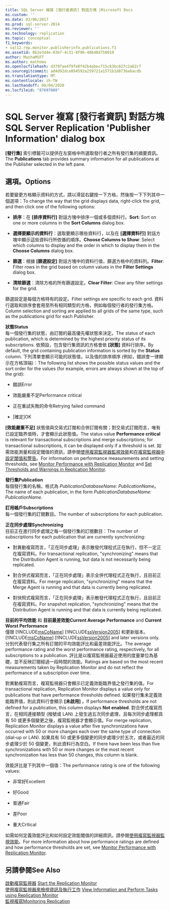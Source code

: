 ```yaml
---
title: SQL Server 複寫 [發行者資訊] 對話方塊 |Microsoft Docs
ms.custom: ''
ms.date: 03/06/2017
ms.prod: sql-server-2014
ms.reviewer: ''
ms.technology: replication
ms.topic: conceptual
f1_keywords:
- sql12.rep.monitor.publisherinfo.publications.f1
ms.assetid: 0b2e3d4e-03b7-4c31-8f96-48648d750010
author: MashaMSFT
ms.author: mathoma
ms.openlocfilehash: d3797ae4f9fe8f42b4abec715c63bc627c2a62cf
ms.sourcegitcommit: ad4d92dce894592a259721a1571b1d8736abacdb
ms.translationtype: MT
ms.contentlocale: zh-TW
ms.lasthandoff: 08/04/2020
ms.locfileid: "87697888"
---
```

# <a name="sql-server-replication-publisher-information-dialog-box"></a><span data-ttu-id="bccad-102">SQL Server 複寫 [發行者資訊] 對話方塊</span><span class="sxs-lookup"><span data-stu-id="bccad-102">SQL Server Replication 'Publisher Information' dialog box</span></span>
  <span data-ttu-id="bccad-103">**[發行集]** 索引標籤可以提供在左窗格中所選取發行者之所有發行集的摘要資訊。</span><span class="sxs-lookup"><span data-stu-id="bccad-103">The **Publications** tab provides summary information for all publications at the Publisher selected in the left pane.</span></span>  
  
## <a name="options"></a><span data-ttu-id="bccad-104">選項。</span><span class="sxs-lookup"><span data-stu-id="bccad-104">Options</span></span>  
 <span data-ttu-id="bccad-105">若要變更方格顯示資料的方式，請以滑鼠右鍵按一下方格，然後按一下下列其中一個選項：</span><span class="sxs-lookup"><span data-stu-id="bccad-105">To change the way that the grid displays data, right-click the grid, and then click one of the following options:</span></span>  
  
-   <span data-ttu-id="bccad-106">**排序**：在 **[排序資料行]** 對話方塊中排序一個或多個資料行。</span><span class="sxs-lookup"><span data-stu-id="bccad-106">**Sort**: Sort on one or more columns in the **Sort Columns** dialog box.</span></span>  
  
-   <span data-ttu-id="bccad-107">**選擇要顯示的資料行**：選取要顯示哪些資料行，以及在 **[選擇資料行]** 對話方塊中顯示這些資料行所依循的順序。</span><span class="sxs-lookup"><span data-stu-id="bccad-107">**Choose Columns to Show**: Select which columns to display and the order in which to display them in the **Choose Columns** dialog box.</span></span>  
  
-   <span data-ttu-id="bccad-108">**篩選**：根據 **[篩選設定]** 對話方塊中的資料行值，篩選方格中的資料列。</span><span class="sxs-lookup"><span data-stu-id="bccad-108">**Filter**: Filter rows in the grid based on column values in the **Filter Settings** dialog box.</span></span>  
  
-   <span data-ttu-id="bccad-109">**清除篩選**：清除方格的所有篩選設定。</span><span class="sxs-lookup"><span data-stu-id="bccad-109">**Clear Filter**: Clear any filter settings for the grid.</span></span>  
  
 <span data-ttu-id="bccad-110">篩選設定是每個方格特有的設定。</span><span class="sxs-lookup"><span data-stu-id="bccad-110">Filter settings are specific to each grid.</span></span> <span data-ttu-id="bccad-111">資料行選取和排序會套用至所有相同類型的方格，例如每個發行者的發行集方格。</span><span class="sxs-lookup"><span data-stu-id="bccad-111">Column selection and sorting are applied to all grids of the same type, such as the publications grid for each Publisher.</span></span>  
  
 <span data-ttu-id="bccad-112">**狀態**</span><span class="sxs-lookup"><span data-stu-id="bccad-112">**Status**</span></span>  
 <span data-ttu-id="bccad-113">每一個發行集的狀態，由訂閱的最高優先權狀態來決定。</span><span class="sxs-lookup"><span data-stu-id="bccad-113">The status of each publication, which is determined by the highest priority status of its subscriptions.</span></span> <span data-ttu-id="bccad-114">依預設，包含發行集資訊的方格會依 **[狀態]** 資料行排序。</span><span class="sxs-lookup"><span data-stu-id="bccad-114">By default, the grid containing publication information is sorted by the **Status** column.</span></span> <span data-ttu-id="bccad-115">下列清單會顯示可能的狀態值，以及值的排序順序 (例如，錯誤會一律顯示在方格頂端)：</span><span class="sxs-lookup"><span data-stu-id="bccad-115">The following list shows the possible status values and the sort order for the values (for example, errors are always shown at the top of the grid):</span></span>  
  
-   <span data-ttu-id="bccad-116">錯誤</span><span class="sxs-lookup"><span data-stu-id="bccad-116">Error</span></span>  
  
-   <span data-ttu-id="bccad-117">效能嚴重不足</span><span class="sxs-lookup"><span data-stu-id="bccad-117">Performance critical</span></span>  
  
-   <span data-ttu-id="bccad-118">正在重試失敗的命令</span><span class="sxs-lookup"><span data-stu-id="bccad-118">Retrying failed command</span></span>  
  
-   <span data-ttu-id="bccad-119">[確定]</span><span class="sxs-lookup"><span data-stu-id="bccad-119">OK</span></span>  
  
 <span data-ttu-id="bccad-120">**[效能嚴重不足]** 狀態值與交易式訂閱和合併訂閱有關；對交易式訂閱而言，唯有已設定臨界值時，才會顯示此狀態值。</span><span class="sxs-lookup"><span data-stu-id="bccad-120">The status value **Performance critical** is relevant for transactional subscriptions and merge subscriptions; for transactional subscriptions, it can be displayed only if a threshold is set.</span></span> <span data-ttu-id="bccad-121">如需效能測量和設定閾值的資訊，請參閱[使用複寫監視器監視效能](monitor/monitor-performance-with-replication-monitor.md)和[在複寫監視器中設定閾值和警告](monitor/set-thresholds-and-warnings-in-replication-monitor.md)。</span><span class="sxs-lookup"><span data-stu-id="bccad-121">For information on performance measurements and setting thresholds, see [Monitor Performance with Replication Monitor](monitor/monitor-performance-with-replication-monitor.md) and [Set Thresholds and Warnings in Replication Monitor](monitor/set-thresholds-and-warnings-in-replication-monitor.md).</span></span>  
  
 <span data-ttu-id="bccad-122">**發行集**</span><span class="sxs-lookup"><span data-stu-id="bccad-122">**Publication**</span></span>  
 <span data-ttu-id="bccad-123">每個發行集的名稱，格式為 *PublicationDatabaseName: PublicationName*。</span><span class="sxs-lookup"><span data-stu-id="bccad-123">The name of each publication, in the form *PublicationDatabaseName: PublicationName*.</span></span>  
  
 <span data-ttu-id="bccad-124">**訂用帳戶**</span><span class="sxs-lookup"><span data-stu-id="bccad-124">**Subscriptions**</span></span>  
 <span data-ttu-id="bccad-125">每一個發行集的訂閱數目。</span><span class="sxs-lookup"><span data-stu-id="bccad-125">The number of subscriptions for each publication.</span></span>  
  
 <span data-ttu-id="bccad-126">**正在同步處理**</span><span class="sxs-lookup"><span data-stu-id="bccad-126">**Synchronizing**</span></span>  
 <span data-ttu-id="bccad-127">目前正在進行同步處理之每一個發行集的訂閱數目：</span><span class="sxs-lookup"><span data-stu-id="bccad-127">The number of subscriptions for each publication that are currently synchronizing:</span></span>  
  
-   <span data-ttu-id="bccad-128">對異動複寫而言，「正在同步處理」表示散發代理程式正在執行，但不一定正在複寫資料。</span><span class="sxs-lookup"><span data-stu-id="bccad-128">For transactional replication, "synchronizing" means that the Distribution Agent is running, but data is not necessarily being replicated.</span></span>  
  
-   <span data-ttu-id="bccad-129">對合併式複寫而言，「正在同步處理」表示全併代理程式正在執行，且目前正在複寫資料。</span><span class="sxs-lookup"><span data-stu-id="bccad-129">For merge replication, "synchronizing" means that the Merge Agent is running and that data is currently being replicated.</span></span>  
  
-   <span data-ttu-id="bccad-130">對快照式複寫而言，「正在同步處理」表示散發代理程式正在執行，且目前正在複寫資料。</span><span class="sxs-lookup"><span data-stu-id="bccad-130">For snapshot replication, "synchronizing" means that the Distribution Agent is running and that data is currently being replicated.</span></span>  
  
 <span data-ttu-id="bccad-131">**目前的平均效能** 和 **目前最差效能**</span><span class="sxs-lookup"><span data-stu-id="bccad-131">**Current Average Performance** and **Current Worst Performance**</span></span>  
 <span data-ttu-id="bccad-132">僅限 [!INCLUDE[msCoName](../../includes/msconame-md.md)] [!INCLUDE[ssVersion2005](../../includes/ssversion2005-md.md)] 和更新版本。</span><span class="sxs-lookup"><span data-stu-id="bccad-132">[!INCLUDE[msCoName](../../includes/msconame-md.md)] [!INCLUDE[ssVersion2005](../../includes/ssversion2005-md.md)] and later versions only.</span></span> <span data-ttu-id="bccad-133">分別代表發行集之所有訂閱的平均效能評比和最差效能評比。</span><span class="sxs-lookup"><span data-stu-id="bccad-133">The average performance rating and the worst performance rating, respectively, for all subscriptions to a publication.</span></span> <span data-ttu-id="bccad-134">評比是以複寫監視器最近使用的度量單位為基礎，並不反映訂閱經過一段時間的效能。</span><span class="sxs-lookup"><span data-stu-id="bccad-134">Ratings are based on the most recent measurements taken by Replication Monitor and do not reflect the performance of a subscription over time.</span></span>  
  
 <span data-ttu-id="bccad-135">對異動複寫而言，複寫監視器只會顯示已定義效能臨界值之發行集的值。</span><span class="sxs-lookup"><span data-stu-id="bccad-135">For transactional replication, Replication Monitor displays a value only for publications that have performance thresholds defined.</span></span> <span data-ttu-id="bccad-136">如果發行集未定義效能臨界值，則此資料行會顯示 **[未啟用]** 。</span><span class="sxs-lookup"><span data-stu-id="bccad-136">If performance thresholds are not defined for a publication, this column displays **Not enabled**.</span></span> <span data-ttu-id="bccad-137">對合併式複寫而言，在相同連接類型 (撥號或 LAN) 上發生過五次同步處理，且每次同步處理都具有 50 或更多個變更之後，複寫監視器才會顯示值。</span><span class="sxs-lookup"><span data-stu-id="bccad-137">For merge replication, Replication Monitor displays a value after five synchronizations have occurred with 50 or more changes each over the same type of connection (dial-up or LAN).</span></span> <span data-ttu-id="bccad-138">如果具有 50 或更多個變更的同步處理少於五次，或者最近的同步處理少於 50 個變更，則此資料行為空白。</span><span class="sxs-lookup"><span data-stu-id="bccad-138">If there have been less than five synchronizations with 50 or more changes or the most recent synchronization has less than 50 changes, this column is blank.</span></span>  
  
 <span data-ttu-id="bccad-139">效能評比是下列其中一個值：</span><span class="sxs-lookup"><span data-stu-id="bccad-139">The performance rating is one of the following values:</span></span>  
  
-   <span data-ttu-id="bccad-140">非常好</span><span class="sxs-lookup"><span data-stu-id="bccad-140">Excellent</span></span>  
  
-   <span data-ttu-id="bccad-141">好</span><span class="sxs-lookup"><span data-stu-id="bccad-141">Good</span></span>  
  
-   <span data-ttu-id="bccad-142">普通</span><span class="sxs-lookup"><span data-stu-id="bccad-142">Fair</span></span>  
  
-   <span data-ttu-id="bccad-143">差</span><span class="sxs-lookup"><span data-stu-id="bccad-143">Poor</span></span>  
  
-   <span data-ttu-id="bccad-144">重大</span><span class="sxs-lookup"><span data-stu-id="bccad-144">Critical</span></span>  
  
 <span data-ttu-id="bccad-145">如需如何定義效能評比和如何設定效能閾值的詳細資訊，請參閱[使用複寫監視器監視效能](monitor/monitor-performance-with-replication-monitor.md)。</span><span class="sxs-lookup"><span data-stu-id="bccad-145">For more information about how performance ratings are defined and how performance thresholds are set, see [Monitor Performance with Replication Monitor](monitor/monitor-performance-with-replication-monitor.md).</span></span>  
  
## <a name="see-also"></a><span data-ttu-id="bccad-146">另請參閱</span><span class="sxs-lookup"><span data-stu-id="bccad-146">See Also</span></span>  
 <span data-ttu-id="bccad-147">[啟動複寫監視器](monitor/start-the-replication-monitor.md) </span><span class="sxs-lookup"><span data-stu-id="bccad-147">[Start the Replication Monitor](monitor/start-the-replication-monitor.md) </span></span>  
 <span data-ttu-id="bccad-148">[使用複寫監視器來檢視資訊及執行工作](monitor/view-information-and-perform-tasks-replication-monitor.md) </span><span class="sxs-lookup"><span data-stu-id="bccad-148">[View Information and Perform Tasks using Replication Monitor](monitor/view-information-and-perform-tasks-replication-monitor.md) </span></span>  
 [<span data-ttu-id="bccad-149">監視複寫</span><span class="sxs-lookup"><span data-stu-id="bccad-149">Monitoring Replication</span></span>](monitoring-replication.md)  
  
  
